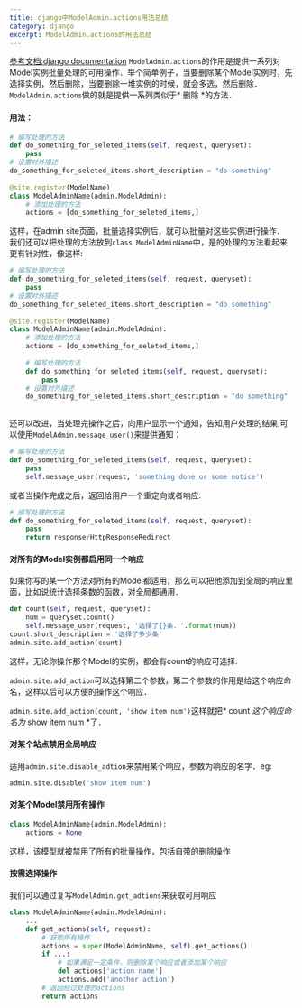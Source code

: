 ```yaml
---
title: django中ModelAdmin.actions用法总结
category: django
excerpt: ModelAdmin.actions的用法总结
---
```


[参考文档:django documentation](https://docs.djangoproject.com/en/1.10/ref/contrib/admin/actions/)
```ModelAdmin.actions```的作用是提供一系列对Model实例批量处理的可用操作．举个简单例子，当要删除某个Model实例时，先选择实例，然后删除，当要删除一堆实例的时候，就会多选，然后删除．```ModelAdmin.actions```做的就是提供一系列类似于* 删除 *的方法．

#### 用法：

``` python
# 编写处理的方法
def do_something_for_seleted_items(self, request, queryset):
	pass	
# 设置对外描述
do_something_for_seleted_items.short_description = "do something"
	
@site.register(ModelName)
class ModelAdminName(admin.ModelAdmin):
	# 添加处理的方法
	actions = [do_something_for_seleted_items,]
```
这样，在admin site页面，批量选择实例后，就可以批量对这些实例进行操作．
我们还可以把处理的方法放到```class ModelAdminName```中，是的处理的方法看起来更有针对性，像这样:
``` python
# 编写处理的方法
def do_something_for_seleted_items(self, request, queryset):
	pass	
# 设置对外描述
do_something_for_seleted_items.short_description = "do something"
	
@site.register(ModelName)
class ModelAdminName(admin.ModelAdmin):
	# 添加处理的方法
	actions = [do_something_for_seleted_items,]
	
	# 编写处理的方法
	def do_something_for_seleted_items(self, request, queryset):
		pass	
	# 设置对外描述
	do_something_for_seleted_items.short_description = "do something"
	
```
还可以改进，当处理完操作之后，向用户显示一个通知，告知用户处理的结果,可以使用```ModelAdmin.message_user()```来提供通知：
``` python
# 编写处理的方法
def do_something_for_seleted_items(self, request, queryset):
	pass
	self.message_user(request, 'something done,or some notice')
```
或者当操作完成之后，返回给用户一个重定向或者响应:
``` python
# 编写处理的方法
def do_something_for_seleted_items(self, request, queryset):
	pass
	return response/HttpResponseRedirect
```
#### 对所有的Model实例都启用同一个响应
如果你写的某一个方法对所有的Model都适用，那么可以把他添加到全局的响应里面，比如说统计选择条数的函数，对全局都通用．
``` python
def count(self, request, queryset):
	num = queryset.count()
	self.message_user(request, '选择了{}条．'.format(num))
count.short_description = '选择了多少条'
admin.site.add_action(count)
```

这样，无论你操作那个Model的实例，都会有count的响应可选择.

```admin.site.add_action```可以选择第二个参数，第二个参数的作用是给这个响应命名，这样以后可以方便的操作这个响应．

```admin.site.add_action(count, 'show item num')```这样就把* count *这个响应命名为* show item num *了．

#### 对某个站点禁用全局响应
适用```admin.site.disable_adtion```来禁用某个响应，参数为响应的名字．eg:

``` python
admin.site.disable('show item num')
```

#### 对某个Model禁用所有操作
``` python
class ModelAdminName(admin.ModelAdmin):
	actions = None
```
这样，该模型就被禁用了所有的批量操作，包括自带的删除操作

#### 按需选择操作
我们可以通过复写```ModelAdmin.get_adtions```来获取可用响应
``` python
class ModelAdminName(admin.ModelAdmin):
	...
	def get_actions(self, request):
		# 获取所有操作
		actions = super(ModelAdminName, self).get_actions()
		if ...:
			# 如果满足一定条件，则删除某个响应或者添加某个响应
			del actions['action name']
			actions.add('another action')
		# 返回经过处理的actions
		return actions
```
